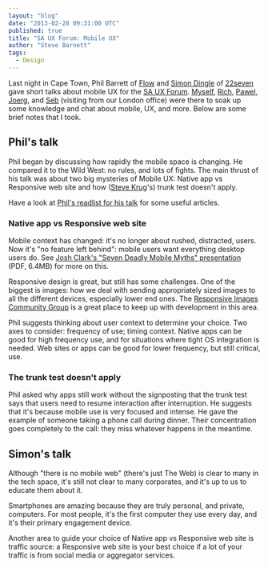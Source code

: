 ```yaml
---
layout: "blog"
date: "2013-02-28 09:31:00 UTC"
published: true
title: "SA UX Forum: Mobile UX"
author: "Steve Barnett"
tags:
  - Design
---
```


Last night in Cape Town, Phil Barrett of [Flow](http://www.userexperience.co.za/) and [Simon Dingle](http://simon.co.za/) of [22seven](https://www.22seven.com/) gave short talks about mobile UX for the [SA UX Forum](https://groups.google.com/forum/?fromgroups#!forum/sa-ux-forum). [Myself](http://www.unboxedconsulting.com/people/steve-barnett), [Rich](http://www.unboxedconsulting.com/people/richard-archer), [Pawel](http://www.unboxedconsulting.com/people/pawel-janiak), [Joerg](http://www.unboxedconsulting.com/people/joerg-diekmann), and [Seb](http://www.unboxedconsulting.com/people/sebastian-jacobs) (visiting from our London office) were there to soak up some knowledge and chat about mobile, UX, and more. Below are some brief notes that I took.

## Phil's talk

Phil began by discussing how rapidly the mobile space is changing. He compared it to the Wild West: no rules, and lots of fights. The main thrust of his talk was about two big mysteries of Mobile UX: Native app vs Responsive web site and how ([Steve Krug](http://www.sensible.com/)'s) trunk test doesn't apply.

Have a look at [Phil's readlist for his talk](http://readlists.com/b4e06725/) for some useful articles.

### Native app vs Responsive web site

Mobile context has changed: it's no longer about rushed, distracted, users. Now it's "no feature left behind": mobile users want everything desktop users do. See [Josh Clark's "Seven Deadly Mobile Myths" presentation](http://globalmoxie.com/jhc/prez/mobile-myths.pdf) (PDF, 6.4MB) for more on this. 

Responsive design is great, but still has some challenges. One of the biggest is images: how we deal with sending appropriately sized images to all the different devices, especially lower end ones. The [Responsive Images Community Group](http://responsiveimages.org/) is a great place to keep up with development in this area.

Phil suggests thinking about user context to determine your choice. Two axes to consider: frequency of use; timing context. Native apps can be good for high frequency use, and for situations where tight OS integration is needed. Web sites or apps can be good for lower frequency, but still critical, use.

### The trunk test doesn't apply

Phil asked why apps still work without the signposting that the trunk test says that users need to resume interaction after interruption. He suggests that it's because mobile use is very focused and intense. He gave the example of someone taking a phone call during dinner. Their concentration goes completely to the call: they miss whatever happens in the meantime.

## Simon's talk

Although "there is no mobile web" (there's just The Web) is clear to many in the tech space, it's still not clear to many corporates, and it's up to us to educate them about it.

Smartphones are amazing because they are truly personal, and private, computers. For most people, it's the first computer they use every day, and it's their primary engagement device.

Another area to guide your choice of Native app vs Responsive web site is traffic source: a Responsive web site is your best choice if a lot of your traffic is from social media or aggregator services.
